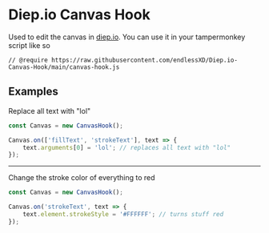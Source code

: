 # Diep.io Canvas Hook
Used to edit the canvas in [diep.io](https;//diep.io). You can use it in your tampermonkey script like so
```
// @require https://raw.githubusercontent.com/endlessXD/Diep.io-Canvas-Hook/main/canvas-hook.js
```
## Examples
Replace all text with "lol"
```js
const Canvas = new CanvasHook();

Canvas.on(['fillText', 'strokeText'], text => {
    text.arguments[0] = 'lol'; // replaces all text with "lol"
});
```
---
Change the stroke color of everything to red
```js
const Canvas = new CanvasHook();

Canvas.on('strokeText', text => {
    text.element.strokeStyle = '#FFFFFF'; // turns stuff red
});
```